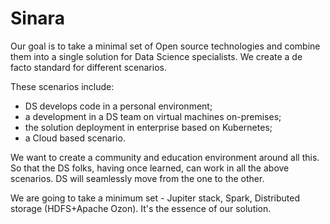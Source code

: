# Sinara
Our goal is to take a minimal set of Open source technologies and combine them into a single solution for Data Science specialists. 
We create a de facto standard for different scenarios. 

These scenarios include:
  * DS develops code in a personal environment;
  * a development in a DS team on virtual machines on-premises;
  * the solution deployment in enterprise based on Kubernetes;
  * a Cloud based scenario.

We want to create a community and education environment around all this. So that the DS folks, having once learned, can work in all the above scenarios.
DS will seamlessly move from the one to the other.

We are going to take a minimum set - Jupiter stack, Spark, Distributed storage (HDFS+Apache Ozon). It's the essence of our solution.
